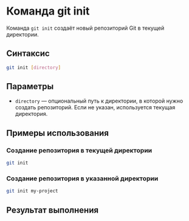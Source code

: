 # Команда git init

Команда `git init` создаёт новый репозиторий Git в текущей директории.

## Синтаксис

```bash
git init [directory]
```

## Параметры

- `directory` — опциональный путь к директории, в которой нужно создать репозиторий. Если не указан, используется текущая директория.

## Примеры использования

### Создание репозитория в текущей директории

```bash
git init
```

### Создание репозитория в указанной директории

```bash
git init my-project
```

## Результат выполнения 